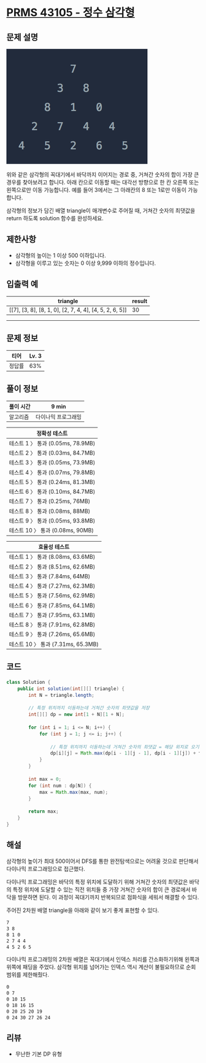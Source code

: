 # [PRMS 43105 - 정수 삼각형](https://school.programmers.co.kr/learn/courses/30/lessons/43105)

## 문제 설명

![](./assets/photo1.png)

위와 같은 삼각형의 꼭대기에서 바닥까지 이어지는 경로 중, 거쳐간 숫자의 합이 가장 큰 경우를 찾아보려고 합니다. 아래 칸으로 이동할 때는 대각선 방향으로 한 칸 오른쪽 또는 왼쪽으로만 이동 가능합니다. 예를 들어 3에서는 그 아래칸의 8 또는 1로만 이동이 가능합니다.

삼각형의 정보가 담긴 배열 triangle이 매개변수로 주어질 때, 거쳐간 숫자의 최댓값을 return 하도록 solution 함수를 완성하세요.

## 제한사항

- 삼각형의 높이는 1 이상 500 이하입니다.
- 삼각형을 이루고 있는 숫자는 0 이상 9,999 이하의 정수입니다.

## 입출력 예

| triangle                                                | result |
| ------------------------------------------------------- | ------ |
| [[7], [3, 8], [8, 1, 0], [2, 7, 4, 4], [4, 5, 2, 6, 5]] | 30     |

---

## 문제 정보

| 티어   | Lv. 3 |
| ------ | ----- |
| 정답률 | 63%   |

## 풀이 정보

| 풀이 시간 | 9 min               |
| --------- | ------------------- |
| 알고리즘  | 다이나믹 프로그래밍 |

| 정확성 테스트                     |
| --------------------------------- |
| 테스트 1 〉 통과 (0.05ms, 78.9MB) |
| 테스트 2 〉 통과 (0.03ms, 84.7MB) |
| 테스트 3 〉 통과 (0.05ms, 73.9MB) |
| 테스트 4 〉 통과 (0.07ms, 79.8MB) |
| 테스트 5 〉 통과 (0.24ms, 81.3MB) |
| 테스트 6 〉 통과 (0.10ms, 84.7MB) |
| 테스트 7 〉 통과 (0.25ms, 76MB)   |
| 테스트 8 〉 통과 (0.08ms, 88MB)   |
| 테스트 9 〉 통과 (0.05ms, 93.8MB) |
| 테스트 10 〉 통과 (0.08ms, 90MB)  |

| 효율성 테스트                      |
| ---------------------------------- |
| 테스트 1 〉 통과 (8.08ms, 63.6MB)  |
| 테스트 2 〉 통과 (8.51ms, 62.6MB)  |
| 테스트 3 〉 통과 (7.84ms, 64MB)    |
| 테스트 4 〉 통과 (7.27ms, 62.3MB)  |
| 테스트 5 〉 통과 (7.56ms, 62.9MB)  |
| 테스트 6 〉 통과 (7.85ms, 64.1MB)  |
| 테스트 7 〉 통과 (7.95ms, 63.1MB)  |
| 테스트 8 〉 통과 (7.91ms, 62.8MB)  |
| 테스트 9 〉 통과 (7.26ms, 65.6MB)  |
| 테스트 10 〉 통과 (7.31ms, 65.3MB) |

## 코드

```java
class Solution {
    public int solution(int[][] triangle) {
        int N = triangle.length;

        // 특정 위치까지 이동하는데 거쳐간 숫자의 최댓값을 저장
        int[][] dp = new int[1 + N][1 + N];

        for (int i = 1; i <= N; i++) {
            for (int j = 1; j <= i; j++) {

                // 특정 위치까지 이동하는데 거쳐간 숫자의 최댓값 = 해당 위치로 오기 직전 위치까지 이동하는데 거쳐간 숫자의 최댓값 + 해당 위치의 숫자
                dp[i][j] = Math.max(dp[i - 1][j - 1], dp[i - 1][j]) + triangle[i - 1][j - 1];
            }
        }

        int max = 0;
        for (int num : dp[N]) {
            max = Math.max(max, num);
        }

        return max;
    }
}
```

## 해설

삼각형의 높이가 최대 500이어서 DFS를 통한 완전탐색으로는 어려울 것으로 판단해서 다이나믹 프로그래밍으로 접근했다.

다이나믹 프로그래밍은 바닥의 특정 위치에 도달하기 위해 거쳐간 숫자의 최댓값은 바닥의 특정 위치에 도달할 수 있는 직전 위치들 중 가장 거쳐간 숫자의 합이 큰 경로에서 바닥을 방문하면 된다. 이 과정이 꼭대기까지 반복되므로 점화식을 세워서 해결할 수 있다.

주어진 2차원 배열 triangle을 아래와 같이 보기 좋게 표현할 수 있다.

```
7
3 8
8 1 0
2 7 4 4
4 5 2 6 5
```

다이나믹 프로그래밍의 2차원 배열은 꼭대기에서 인덱스 처리를 간소화하기위해 왼쪽과 위쪽에 패딩을 주었다. 삼각형 위치를 넘어가는 인덱스 역시 계산이 불필요하므로 순회 범위를 제한해줬다.

```
0
0 7
0 10 15
0 18 16 15
0 20 25 20 19
0 24 30 27 26 24
```

## 리뷰

- 무난한 기본 DP 유형
